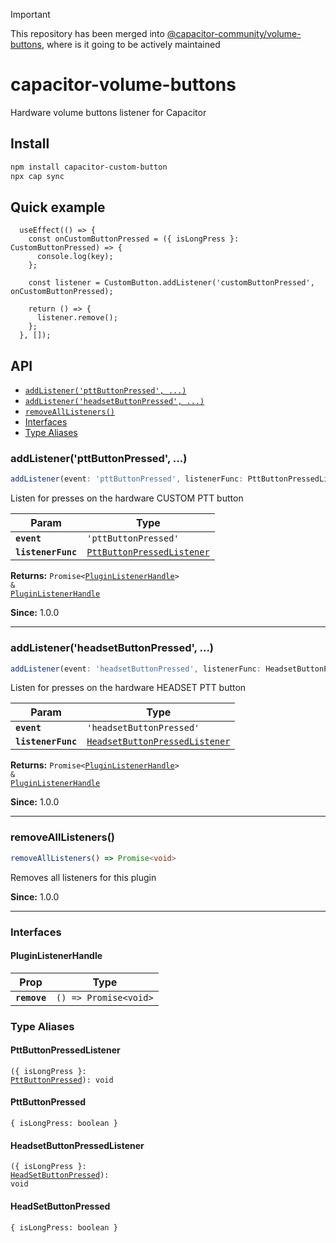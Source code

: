 > [!IMPORTANT]  
> This repository has been merged into [@capacitor-community/volume-buttons](https://github.com/capacitor-community/volume-buttons), where is it going to be actively maintained

# capacitor-volume-buttons

Hardware volume buttons listener for Capacitor

## Install

```bash
npm install capacitor-custom-button
npx cap sync
```

## Quick example
```tsx
  useEffect(() => {
    const onCustomButtonPressed = ({ isLongPress }: CustomButtonPressed) => {
      console.log(key);
    };

    const listener = CustomButton.addListener('customButtonPressed', onCustomButtonPressed);

    return () => {
      listener.remove();
    };
  }, []);
```

## API

<docgen-index>

* [`addListener('pttButtonPressed', ...)`](#addlistenerpttbuttonpressed-)
* [`addListener('headsetButtonPressed', ...)`](#addlistenerheadsetbuttonpressed-)
* [`removeAllListeners()`](#removealllisteners)
* [Interfaces](#interfaces)
* [Type Aliases](#type-aliases)

</docgen-index>

<docgen-api>
<!--Update the source file JSDoc comments and rerun docgen to update the docs below-->

### addListener('pttButtonPressed', ...)

```typescript
addListener(event: 'pttButtonPressed', listenerFunc: PttButtonPressedListener) => Promise<PluginListenerHandle> & PluginListenerHandle
```

Listen for presses on the hardware CUSTOM PTT button

| Param              | Type                                                                          |
| ------------------ | ----------------------------------------------------------------------------- |
| **`event`**        | <code>'pttButtonPressed'</code>                                               |
| **`listenerFunc`** | <code><a href="#pttbuttonpressedlistener">PttButtonPressedListener</a></code> |

**Returns:** <code>Promise&lt;<a href="#pluginlistenerhandle">PluginListenerHandle</a>&gt; & <a href="#pluginlistenerhandle">PluginListenerHandle</a></code>

**Since:** 1.0.0

--------------------


### addListener('headsetButtonPressed', ...)

```typescript
addListener(event: 'headsetButtonPressed', listenerFunc: HeadsetButtonPressedListener) => Promise<PluginListenerHandle> & PluginListenerHandle
```

Listen for presses on the hardware HEADSET PTT button

| Param              | Type                                                                                  |
| ------------------ | ------------------------------------------------------------------------------------- |
| **`event`**        | <code>'headsetButtonPressed'</code>                                                   |
| **`listenerFunc`** | <code><a href="#headsetbuttonpressedlistener">HeadsetButtonPressedListener</a></code> |

**Returns:** <code>Promise&lt;<a href="#pluginlistenerhandle">PluginListenerHandle</a>&gt; & <a href="#pluginlistenerhandle">PluginListenerHandle</a></code>

**Since:** 1.0.0

--------------------


### removeAllListeners()

```typescript
removeAllListeners() => Promise<void>
```

Removes all listeners for this plugin

**Since:** 1.0.0

--------------------


### Interfaces


#### PluginListenerHandle

| Prop         | Type                                      |
| ------------ | ----------------------------------------- |
| **`remove`** | <code>() =&gt; Promise&lt;void&gt;</code> |


### Type Aliases


#### PttButtonPressedListener

<code>({ isLongPress }: <a href="#pttbuttonpressed">PttButtonPressed</a>): void</code>


#### PttButtonPressed

<code>{ isLongPress: boolean }</code>


#### HeadsetButtonPressedListener

<code>({ isLongPress }: <a href="#headsetbuttonpressed">HeadSetButtonPressed</a>): void</code>


#### HeadSetButtonPressed

<code>{ isLongPress: boolean }</code>

</docgen-api>
